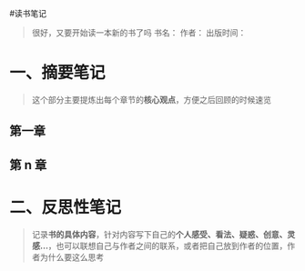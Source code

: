 #读书笔记

> 很好，又要开始读一本新的书了吗
> 书名：
> 作者：
> 出版时间：

# 一、摘要笔记

> 这个部分主要提炼出每个章节的**核心观点**，方便之后回顾的时候速览

## 第一章

## 第 n 章


# 二、反思性笔记

> 记录**书的具体内容**，针对内容写下自己的**个人感受、看法、疑惑、创意、灵感...**，也可以联想自己与作者之间的联系，或者把自己放到作者的位置，作者为什么要这么思考